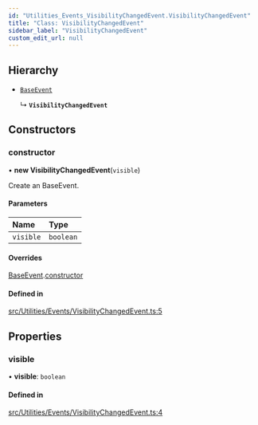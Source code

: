 ```yaml
---
id: "Utilities_Events_VisibilityChangedEvent.VisibilityChangedEvent"
title: "Class: VisibilityChangedEvent"
sidebar_label: "VisibilityChangedEvent"
custom_edit_url: null
---
```




## Hierarchy

- [`BaseEvent`](../Utilities_BaseEvent.BaseEvent)

  ↳ **`VisibilityChangedEvent`**

## Constructors

### constructor

• **new VisibilityChangedEvent**(`visible`)

Create an BaseEvent.

#### Parameters

| Name | Type |
| :------ | :------ |
| `visible` | `boolean` |

#### Overrides

[BaseEvent](../Utilities_BaseEvent.BaseEvent).[constructor](../Utilities_BaseEvent.BaseEvent#constructor)

#### Defined in

[src/Utilities/Events/VisibilityChangedEvent.ts:5](https://github.com/ZeaInc/zea-engine/blob/61f5bb376/src/Utilities/Events/VisibilityChangedEvent.ts#L5)

## Properties

### visible

• **visible**: `boolean`

#### Defined in

[src/Utilities/Events/VisibilityChangedEvent.ts:4](https://github.com/ZeaInc/zea-engine/blob/61f5bb376/src/Utilities/Events/VisibilityChangedEvent.ts#L4)

